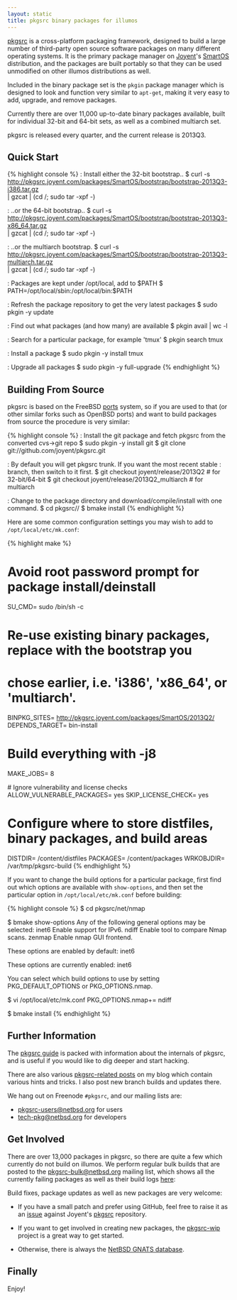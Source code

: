 ```yaml
---
layout: static
title: pkgsrc binary packages for illumos
---
```


[pkgsrc](http://www.pkgsrc.org/) is a cross-platform packaging framework,
designed to build a large number of third-party open source software
packages on many different operating systems.  It is the primary package
manager on [Joyent](http://www.joyent.com/)'s [SmartOS](http://smartos.org/)
distribution, and the packages are built portably so that they can be used
unmodified on other illumos distributions as well.

Included in the binary package set is the `pkgin` package manager which is
designed to look and function very similar to `apt-get`, making it very easy
to add, upgrade, and remove packages.

Currently there are over 11,000 up-to-date binary packages available, built
for individual 32-bit and 64-bit sets, as well as a combined multiarch set.

pkgsrc is released every quarter, and the current release is 2013Q3.

## Quick Start

{% highlight console %}
: Install either the 32-bit bootstrap..
$ curl -s http://pkgsrc.joyent.com/packages/SmartOS/bootstrap/bootstrap-2013Q3-i386.tar.gz \
    | gzcat | (cd /; sudo tar -xpf -)

: ..or the 64-bit bootstrap..
$ curl -s http://pkgsrc.joyent.com/packages/SmartOS/bootstrap/bootstrap-2013Q3-x86_64.tar.gz \
    | gzcat | (cd /; sudo tar -xpf -)

: ..or the multiarch bootstrap.
$ curl -s http://pkgsrc.joyent.com/packages/SmartOS/bootstrap/bootstrap-2013Q3-multiarch.tar.gz \
    | gzcat | (cd /; sudo tar -xpf -)

: Packages are kept under /opt/local, add to $PATH
$ PATH=/opt/local/sbin:/opt/local/bin:$PATH

: Refresh the package repository to get the very latest packages
$ sudo pkgin -y update

: Find out what packages (and how many) are available
$ pkgin avail | wc -l

: Search for a particular package, for example 'tmux'
$ pkgin search tmux

: Install a package
$ sudo pkgin -y install tmux

: Upgrade all packages
$ sudo pkgin -y full-upgrade
{% endhighlight %}

## Building From Source

pkgsrc is based on the FreeBSD [ports](http://www.freebsd.org/ports/) system,
so if you are used to that (or other similar forks such as OpenBSD ports) and
want to build packages from source the procedure is very similar:

{% highlight console %}
: Install the git package and fetch pkgsrc from the converted cvs->git repo
$ sudo pkgin -y install git
$ git clone git://github.com/joyent/pkgsrc.git

: By default you will get pkgsrc trunk.  If you want the most recent stable
: branch, then switch to it first.
$ git checkout joyent/release/2013Q2              # for 32-bit/64-bit
$ git checkout joyent/release/2013Q2_multiarch    # for multiarch

: Change to the package directory and download/compile/install with one command.
$ cd pkgsrc/<category>/<package>
$ bmake install
{% endhighlight %}

Here are some common configuration settings you may wish to add to
`/opt/local/etc/mk.conf`:

{% highlight make %}
# Avoid root password prompt for package install/deinstall
SU_CMD=		sudo /bin/sh -c

# Re-use existing binary packages, replace <ARCH> with the bootstrap you
# chose earlier, i.e. 'i386', 'x86_64', or 'multiarch'.
BINPKG_SITES=	http://pkgsrc.joyent.com/packages/SmartOS/2013Q2/<ARCH>
DEPENDS_TARGET=	bin-install

# Build everything with -j8
MAKE_JOBS=	8

# Ignore vulnerability and license checks
ALLOW_VULNERABLE_PACKAGES=	yes
SKIP_LICENSE_CHECK=		yes

# Configure where to store distfiles, binary packages, and build areas
DISTDIR=	/content/distfiles
PACKAGES=	/content/packages
WRKOBJDIR=	/var/tmp/pkgsrc-build
{% endhighlight %}

If you want to change the build options for a particular package, first find
out which options are available with `show-options`, and then set the
particular option in `/opt/local/etc/mk.conf` before building:

{% highlight console %}
$ cd pkgsrc/net/nmap

$ bmake show-options
Any of the following general options may be selected:
	inet6	 Enable support for IPv6.
	ndiff	 Enable tool to compare Nmap scans.
	zenmap	 Enable nmap GUI frontend.

These options are enabled by default:
	inet6

These options are currently enabled:
	inet6

You can select which build options to use by setting PKG_DEFAULT_OPTIONS
or PKG_OPTIONS.nmap.

$ vi /opt/local/etc/mk.conf
PKG_OPTIONS.nmap+=	ndiff

$ bmake install
{% endhighlight %}

## Further Information

The [pkgsrc guide](http://www.netbsd.org/docs/pkgsrc/) is packed with
information about the internals of pkgsrc, and is useful if you would like to
dig deeper and start hacking.

There are also various [pkgsrc-related posts](/tags/pkgsrc.html) on my blog
which contain various hints and tricks.  I also post new branch
builds and updates there.

We hang out on Freenode `#pkgsrc`, and our mailing lists are:

* [pkgsrc-users@netbsd.org](mailto:pkgsrc-users@netbsd.org) for users
* [tech-pkg@netbsd.org](mailto:tech-pkg@netbsd.org) for developers

## Get Involved

There are over 13,000 packages in pkgsrc, so there are quite a few which
currently do not build on illumos.  We perform regular bulk builds that are
posted to the [pkgsrc-bulk@netbsd.org](mailto:pkgsrc-bulk@netbsd.org) mailing
list, which shows all the currently failing packages as well as their build
logs [here](http://mail-index.netbsd.org/pkgsrc-bulk/):

Build fixes, package updates as well as new packages are very welcome:

* If you have a small patch and prefer using GitHub, feel free to raise it as
  an [issue](https://github.com/joyent/pkgsrc/issues) against Joyent's
  [pkgsrc](https://github.com/joyent/pkgsrc) repository.

* If you want to get involved in creating new packages, the
  [pkgsrc-wip](http://pkgsrc-wip.sourceforge.net/) project is a great way to
  get started.

* Otherwise, there is always the [NetBSD GNATS
  database](http://www.netbsd.org/support/send-pr.html).

## Finally

Enjoy!

